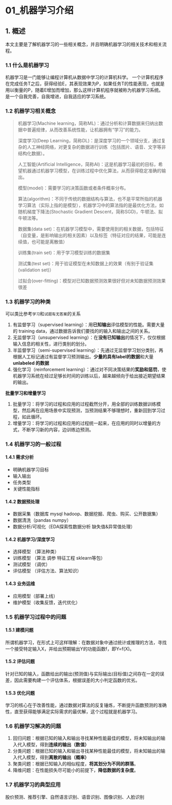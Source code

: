 # 01_机器学习介绍

## 1. 概述

本文主要是了解机器学习的一些相关概念，并且明确机器学习的相关技术和相关流程。

### 1.1 什么是机器学习

机器学习是一门能够让编程计算机从数据中学习的计算机科学。
一个计算机程序在完成任务T之后，获得经验E，其表现效果为P，如果任务T的性能表现，也就是用以衡量的P，随着E增加而增加，那么这样计算机程序就被称为机器学习系统。是一个自我完善，自我增进，自我适应的学习系统。

### 1.2 机器学习相关概念

> 机器学习(Machine learning，简称ML)：通过分析和计算数据来归纳出数据中普遍规律，从而改善系统性能，让机器拥有“学习”的能力。
>
> 深度学习(Deep Learning，简称DL)：是深度学习的一个领域分支，通过复杂的人工神经网络，对更复杂的数据进行训练（包括图片、语音、文字等非结构化数据）。
>
> 人工智能(Artificial Intelligence，简称AI)：这是机器学习最初的目标，希望机器通过机器学习模型，在训练过程中优化算法，从而获得稳定准确的输出。
>
> 模型(model)：需要学习的决策函数或者条件概率分布。
>
> 算法(algorithm)：不同于传统的数据结构与算法，也不是平常所指的机器学习算法（实际上指的是模型），机器学习中的算法指的是最优化方法，如随机梯度下降法(Stochastic Gradient Descent，简称SGD)，牛顿法、拟牛顿法等。
>
> 数据集(data set)：在机器学习模型中，需要使用到的相关数据，包括特征（自变量，是影响输出的相关因素）以及标签（特征对应的结果，可能是连续值，也可能是离散值）
>
> 训练集(train set)：用于学习模型训练的数据集
>
> 测试集(test set)：用于验证模型在未知数据上的效果（有别于验证集(validation set)）
>
> 过拟合(over-fitting)：模型对已知数据预测效果很好但对未知数据预测效果很差

### 1.3 机器学习的种类

可以类比参考``学习``和``试题有无答案``的关系

1. 有监督学习（supervised learning）：用**已知输出**评估模型的性能。需要大量的 training data，通过数据告诉我们要找的的输入和输出之间的关系。
2. 无监督学习（unsupervised learning）：在**没有已知输出**的情况下，仅仅根据输入信息的相关性，进行类别的划分。
3. 半监督学习（semi-supervised learning）：先通过无监督学习划分类别，再根据人工标记通过有监督学习预测输出。**少量的具有label的数据**和大量**unlabeled 的数据**
4. 强化学习（reinforcement learning）：通过对不同决策结果的**奖励和惩罚**，使机器学习系统在经过足够长时间的训练以后，越来越倾向于给出接近期望结果的输出。

**批量学习和增量学习**

1. 批量学习：将学习的过程和应用的过程截然分开，用全部的训练数据训练模型，然后再在应用场景中实现预测，当预测结果不够理想时，重新回到学习过程，如此循环。
2. 增量学习：将学习的过程和应用的过程统一起来，在应用的同时以增量的方式，不断学习新的内容，边训练边预测。

### 1.4 机器学习的一般过程

#### 1.4.1 需求分析

- 明确机器学习目标
- 输入输出
- 任务类型
- 关键性能指标

#### 1.4.2 数据预处理

- 数据采集（数据库 mysql hadoop、数据挖掘、爬虫、购买、公开数据集）
- 数据清洗（pandas numpy）
- 数据分析/可视化（EDA探索性数据分析 缺失值&异常值处理）

#### 1.4.2 机器学习/深度学习

- 选择模型 （算法种类）
- 训练模型 （算法 调参 特征工程 sklearn等包）
- 测试模型 （调优）
- 评估模型 （评估方法、算法知识）

#### 1.4.3 业务运维

- 应用模型（部署上线）
- 维护模型（收集反馈，迭代优化）

### 1.5 机器学习过程中的问题

#### 1.5.1 建模问题

   所谓机器学习，在形式上可这样理解：在数据对象中通过统计或推理的方法，寻找一个接受特定输入X，并给出预期输出Y的功能函数f，即Y=f(X)。

#### 1.5.2 评估问题

   针对已知的输入，函数给出的输出(预测值)与实际输出(目标值)之间存在一定的误差，因此需要构建一个评估体系，根据误差的大小判定函数的优劣。

#### 1.5.3 优化问题

   学习的核心在于改善性能，通过数据对算法的反复锤炼，不断提升函数预测的准确性，直至获得能够满足实际需求的最优解，这个过程就是机器学习。

### 1.6 机器学习解决的问题  

1. 回归问题：根据已知的输入和输出寻找某种性能最佳的模型，将未知输出的输入代入模型，得到**连续的输出（数值）**
2. 分类问题：根据已知的输入和输出寻找某种性能最佳的模型，将未知输出的输入代入模型，得到**离散的输出（概率）**
3. 聚类问题：根据已知输入的相似程度，**将其划分为不同的群落**。
4. 降维问题：在性能损失尽可能小的前提下，**降低数据的复杂度**。

### 1.7 机器学习的典型应用

股价预测、推荐引擎、自然语言识别、语音识别、图像识别、人脸识别
